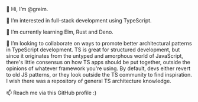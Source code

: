 👋 Hi, I’m @greim.

👀 I’m interested in full-stack development using TypeScript.

🌱 I’m currently learning Elm, Rust and Deno.

💞️ I’m looking to collaborate on ways to promote better architectural patterns in TypeScript development. TS is great for structured development, but since it originates from the untyped and amorphous world of JavaScript, there's little consensus on how TS apps should be put together, outside the opinions of whatever framework you're using. By default, devs either revert to old JS patterns, or they look outside the TS community to find inspiration. I wish there was a repository of general TS architecture knowledge.

📫 Reach me via this GitHub profile :)

<!---
greim/greim is a ✨ special ✨ repository because its `README.md` (this file) appears on your GitHub profile.
You can click the Preview link to take a look at your changes.
--->
